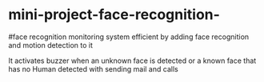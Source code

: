# mini-project-face-recognition-

#face recognition
monitoring system efficient by adding face
recognition and motion detection to it

It activates buzzer when
an unknown face is
detected or a known
face that has no
Human detected with sending mail and calls
